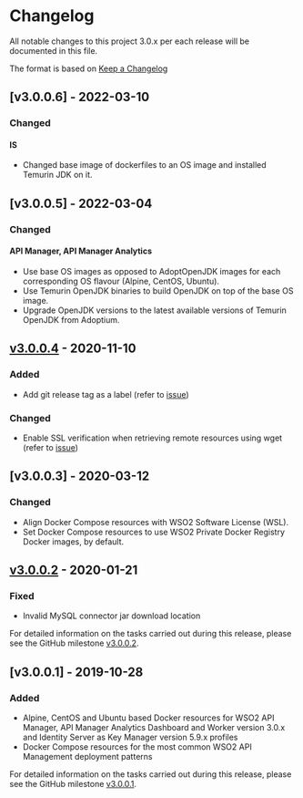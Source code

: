 # Changelog
All notable changes to this project 3.0.x per each release will be documented in this file.

The format is based on [Keep a Changelog](https://keepachangelog.com/en/1.0.0/)

## [v3.0.0.6] - 2022-03-10

### Changed
#### IS
- Changed base image of dockerfiles to an OS image and installed Temurin JDK on it.
 

## [v3.0.0.5] - 2022-03-04

### Changed
#### API Manager, API Manager Analytics
- Use base OS images as opposed to AdoptOpenJDK images for each corresponding OS flavour (Alpine, CentOS, Ubuntu).
- Use Temurin OpenJDK binaries to build OpenJDK on top of the base OS image.
- Upgrade OpenJDK versions to the latest available versions of Temurin OpenJDK from Adoptium. 

## [v3.0.0.4] - 2020-11-10

### Added
- Add git release tag as a label (refer to [issue](https://github.com/wso2/docker-apim/issues/351))

### Changed
- Enable SSL verification when retrieving remote resources using wget (refer to [issue](https://github.com/wso2/docker-apim/issues/350))

## [v3.0.0.3] - 2020-03-12

### Changed
- Align Docker Compose resources with WSO2 Software License (WSL).
- Set Docker Compose resources to use WSO2 Private Docker Registry Docker images, by default.

## [v3.0.0.2] - 2020-01-21

### Fixed
- Invalid MySQL connector jar download location

For detailed information on the tasks carried out during this release, please see the GitHub milestone
[v3.0.0.2](https://github.com/wso2/docker-apim/milestone/9).

## [v3.0.0.1] - 2019-10-28

### Added
- Alpine, CentOS and Ubuntu based Docker resources for WSO2 API Manager, API Manager Analytics Dashboard and Worker version 3.0.x
and Identity Server as Key Manager version 5.9.x profiles
- Docker Compose resources for the most common WSO2 API Management deployment patterns

For detailed information on the tasks carried out during this release, please see the GitHub milestone
[v3.0.0.1](https://github.com/wso2/docker-apim/milestone/7).

[v3.0.0.2]: https://github.com/wso2/docker-apim/compare/v3.0.0.1...v3.0.0.2
[v3.0.0.4]: https://github.com/wso2/docker-apim/compare/v3.0.0.3...v3.0.0.4
